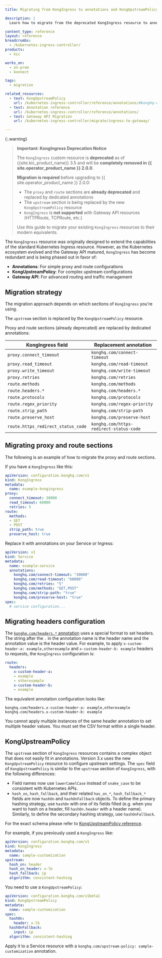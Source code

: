 ```yaml
---
title: Migrating from KongIngress to annotations and KongUpstreamPolicy

description: |
  Learn how to migrate from the deprecated KongIngress resource to annotations and KongUpstreamPolicy.

content_type: reference
layout: reference
breadcrumbs:
  - /kubernetes-ingress-controller/
products:
  - kic

works_on:
  - on-prem
  - konnect

tags:
  - migration

related_resources:
  - text: KongUpstreamPolicy
    url: /kubernetes-ingress-controller/reference/annotations/#konghq-com-upstream-policy
  - text: Annotation reference
    url: /kubernetes-ingress-controller/reference/annotations/
  - text: Gateway API Migration
    url: /kubernetes-ingress-controller/migrate/ingress-to-gateway/

---
```


{:.warning}
> **Important: KongIngress Deprecation Notice**
>
> The `KongIngress` custom resource is **deprecated** as of {{site.kic_product_name}} 3.5 and will be **completely removed in {{ site.operator_product_name }} 2.0.0**.
>
> **Migration is required** before upgrading to {{ site.operator_product_name }} 2.0.0:
>
> - The `proxy` and `route` sections are **already deprecated** and replaced by dedicated annotations
> - The `upstream` section is being replaced by the new `KongUpstreamPolicy` resource
> - `KongIngress` is **not supported** with Gateway API resources (HTTPRoute, TCPRoute, etc.)
>
> Use this guide to migrate your existing `KongIngress` resources to their modern equivalents.

The `KongIngress` resource was originally designed to extend the capabilities of the standard Kubernetes Ingress resource. However, as the Kubernetes ecosystem evolved and the Gateway API matured, `KongIngress` has become redundant and is being phased out in favor of:

- **Annotations**: For simple proxy and route configurations
- **KongUpstreamPolicy**: For complex upstream configurations
- **Gateway API**: For advanced routing and traffic management

## Migration strategy

The migration approach depends on which sections of `KongIngress` you're using.

The `upstream` section is replaced by the `KongUpstreamPolicy` resource.

Proxy and route sections (already deprecated) are replaced by dedicated annotations:

| KongIngress field | Replacement annotation |
|-------------------|------------------------|
| `proxy.connect_timeout` | `konghq.com/connect-timeout` |
| `proxy.read_timeout` | `konghq.com/read-timeout` |
| `proxy.write_timeout` | `konghq.com/write-timeout` |
| `proxy.retries` | `konghq.com/retries` |
| `route.methods` | `konghq.com/methods` |
| `route.headers.*` | `konghq.com/headers.*` |
| `route.protocols` | `konghq.com/protocols` |
| `route.regex_priority` | `konghq.com/regex-priority` |
| `route.strip_path` | `konghq.com/strip-path` |
| `route.preserve_host` | `konghq.com/preserve-host` |
| `route.https_redirect_status_code` | `konghq.com/https-redirect-status-code` |

## Migrating proxy and route sections

The following is an example of how to migrate the proxy and route sections.

If you have a `KongIngress` like this:

```yaml
apiVersion: configuration.konghq.com/v1
kind: KongIngress
metadata:
  name: example-kongingress
proxy:
  connect_timeout: 30000
  read_timeout: 60000
  retries: 5
route:
  methods:
  - GET
  - POST
  strip_path: true
  preserve_host: true
```

Replace it with annotations on your Service or Ingress:

```yaml
apiVersion: v1
kind: Service
metadata:
  name: example-service
  annotations:
    konghq.com/connect-timeout: "30000"
    konghq.com/read-timeout: "60000"
    konghq.com/retries: "5"
    konghq.com/methods: "GET,POST"
    konghq.com/strip-path: "true"
    konghq.com/preserve-host: "true"
spec:
  # service configuration...
```

## Migrating headers configuration

The [`konghq.com/headers.*` annotation](/kubernetes-ingress-controller/reference/annotations/#konghq-com-headers) uses a special format to set headers. The string after the `.` in the annotation name is the header name and the annotation value is the header value. For example, to apply `x-custom-header-a: example,otherexample` and `x-custom-header-b: example` headers to requests, the `KongIngress` configuration is:

```yaml
route:
  headers:
    x-custom-header-a:
    - example
    - otherexample
    x-custom-header-b:
    - example
```

The equivalent annotation configuration looks like:

```text
konghq.com/headers.x-custom-header-a: example,otherexample
konghq.com/headers.x-custom-header-b: example
```

You cannot apply multiple instances of the same header annotation to set multiple header values. You must set the CSV format within a single header.

## KongUpstreamPolicy

The `upstream` section of `KongIngress` resources contains a complex object that does not easily fit in annotations. Version 3.x uses the new `KongUpstreamPolicy` resource to configure upstream settings. The `spec` field of `KongUpstreamPolicy` is similar to the `upstream` section of `KongIngress`, with the following differences:

- Field names now use `lowerCamelCase` instead of `snake_case` to be consistent with Kubernetes APIs.
- `hash_on`, `hash_fallback`, and their related `has_on_*`, `hash_fallback_*` fields are now `hashOn` and `hashOnFallback` objects. To define the primary hashing strategy, use `hashOn` with one of its fields filled (e.g. when you want to hash on a header, fill `hashOn.header` with a header name). Similarly, to define the secondary hashing strategy, use `hashOnFallback`.

For the exact schema please refer to [KongUpstreamPolicy reference](/kubernetes-ingress-controller/reference/custom-resources/#kongupstreampolicy).

For example, if you previously used a `KongIngress` like:

```yaml
apiVersion: configuration.konghq.com/v1
kind: KongIngress
metadata:
  name: sample-customization
upstream:
  hash_on: header
  hash_on_header: x-lb
  hash_fallback: ip
  algorithm: consistent-hashing
```

You need to use a `KongUpstreamPolicy`:

```yaml
apiVersion: configuration.konghq.com/v1beta1
kind: KongUpstreamPolicy
metadata:
  name: sample-customization
spec:
  hashOn:
    header: x-lb
  hashOnFallback:
    input: ip
  algorithm: consistent-hashing
```

Apply it to a Service resource with a `konghq.com/upstream-policy: sample-customization` annotation.
